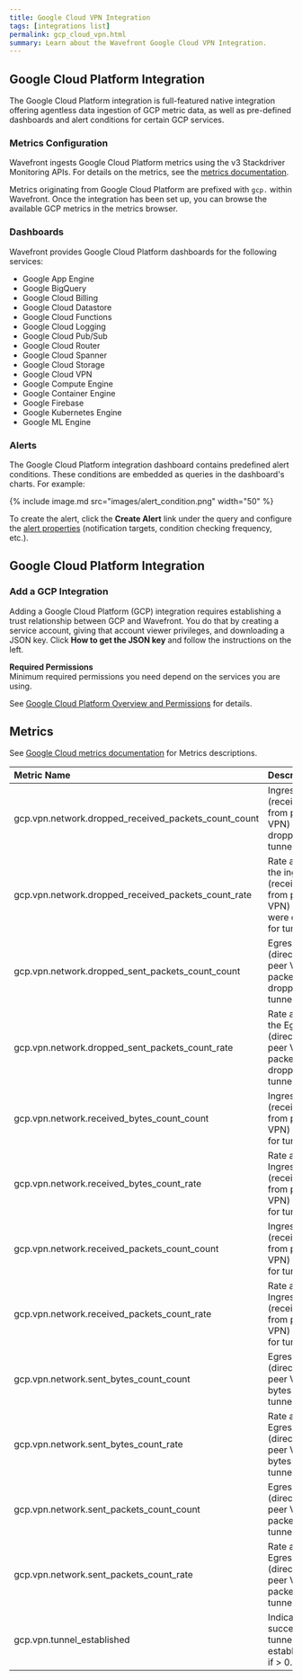 ```yaml
---
title: Google Cloud VPN Integration
tags: [integrations list]
permalink: gcp_cloud_vpn.html
summary: Learn about the Wavefront Google Cloud VPN Integration.
---
```

## Google Cloud Platform Integration

The Google Cloud Platform integration is full-featured native integration offering agentless data ingestion of GCP metric
data, as well as pre-defined dashboards and alert conditions for certain GCP services.

### Metrics Configuration

Wavefront ingests Google Cloud Platform metrics using the v3 Stackdriver Monitoring APIs. For details on the metrics, see the
[metrics documentation](https://cloud.google.com/monitoring/api/metrics).

Metrics originating from Google Cloud Platform are prefixed with `gcp.` within Wavefront. Once the integration has
been set up, you can browse the available GCP metrics in the metrics browser.

### Dashboards

<p>Wavefront provides Google Cloud Platform dashboards for the following services:</p>

- Google App Engine
- Google BigQuery
- Google Cloud Billing
- Google Cloud Datastore
- Google Cloud Functions
- Google Cloud Logging
- Google Cloud Pub/Sub
- Google Cloud Router
- Google Cloud Spanner
- Google Cloud Storage
- Google Cloud VPN
- Google Compute Engine
- Google Container Engine
- Google Firebase
- Google Kubernetes Engine
- Google ML Engine

### Alerts

The Google Cloud Platform integration dashboard contains predefined alert conditions. These conditions are embedded as queries in the dashboard's charts. For example:

{% include image.md src="images/alert_condition.png" width="50" %}

To create the alert, click the **Create Alert** link under the query and configure the [alert properties](https://docs.wavefront.com/alerts_manage.html) (notification targets, condition checking frequency, etc.).

## Google Cloud Platform Integration



### Add a GCP Integration

Adding a Google Cloud Platform (GCP) integration requires establishing a trust relationship between GCP and Wavefront. You do that by creating a service account, giving that account viewer privileges, and downloading a JSON key. Click **How to get the JSON key** and follow the instructions on the left.

**Required Permissions**<br/>
Minimum required permissions you need depend on the services you are using.

See [Google Cloud Platform Overview and Permissions](http://docs.wavefront.com/integrations_gcp_overview.html) for details.








## Metrics

See [Google Cloud metrics documentation](https://cloud.google.com/monitoring/api/metrics_gcp) for Metrics descriptions.  

|Metric Name|Description|
| :--- | :--- |
|gcp.vpn.network.dropped_received_packets_count_count| Ingress (received from peer VPN) packets dropped for tunnel. |
|gcp.vpn.network.dropped_received_packets_count_rate| Rate at which the ingress (received from peer VPN) packets were dropped for tunnel. |
|gcp.vpn.network.dropped_sent_packets_count_count| Egress (directed to peer VPN) packets dropped for tunnel. |
|gcp.vpn.network.dropped_sent_packets_count_rate| Rate at which the Egress (directed to peer VPN) packets were dropped for tunnel. |
|gcp.vpn.network.received_bytes_count_count| Ingress (received from peer VPN) bytes for tunnel. |
|gcp.vpn.network.received_bytes_count_rate| Rate at which Ingress (received from peer VPN) bytes for tunnel. |
|gcp.vpn.network.received_packets_count_count| Ingress (received from peer VPN) packets for tunnel. |
|gcp.vpn.network.received_packets_count_rate| Rate at which Ingress (received from peer VPN) packets for tunnel. |
|gcp.vpn.network.sent_bytes_count_count| Egress (directed to peer VPN) bytes for tunnel.|
|gcp.vpn.network.sent_bytes_count_rate| Rate at which Egress (directed to peer VPN) bytes for tunnel.|
|gcp.vpn.network.sent_packets_count_count| Egress (directed to peer VPN) packets for tunnel. |
|gcp.vpn.network.sent_packets_count_rate| Rate at which Egress (directed to peer VPN) packets for tunnel. |
|gcp.vpn.tunnel_established| Indicates successful tunnel establishment if > 0. |

